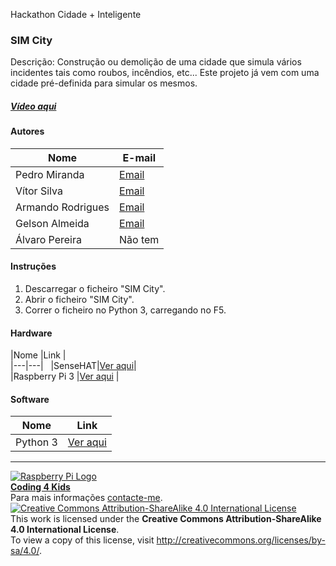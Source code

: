 Hackathon Cidade + Inteligente  

### SIM City

   Descrição: Construção ou demolição de uma cidade que simula vários incidentes tais como roubos, incêndios, etc... Este projeto já vem com uma cidade pré-definida para simular os mesmos.

##### [Vídeo aqui](Demo/simcity.mov?raw=true)  

#### Autores  

|Nome  |E-mail  |  
|---|---|   
|Pedro Miranda  |[Email](mailto:pepepmiranda@hotmail.com)  |  
|Vítor Silva  |[Email](mailto:vitortavaressilva8@sapo.pt)  |  
|Armando Rodrigues  |[Email](mailto:zearmando2000@gmail.com)  |  
|Gelson Almeida  |[Email](mailto:gelsonalmeida2000@hotmail.com)  |
|Álvaro Pereira |Não tem |

#### Instruções

1. Descarregar o ficheiro "SIM City".
2. Abrir o ficheiro "SIM City".
3. Correr o ficheiro no Python 3, carregando no F5.

#### Hardware  

|Nome  |Link  |  
|---|---|  
|SenseHAT|[Ver aqui](https://www.raspberrypi.org/products/sense-hat/)|    
|Raspberry Pi 3  |[Ver aqui](http://www.raspberrypi.org)  |  

#### Software  

|Nome  |Link  |  
|---|---|  
|Python 3  |[Ver aqui](https://www.python.org/download/releases/3.0/)  |  


***  
[![Raspberry Pi Logo](https://upload.wikimedia.org/wikipedia/en/thumb/c/cb/Raspberry_Pi_Logo.svg/50px-Raspberry_Pi_Logo.svg.png)](http://raspberrypi.org)   
[**Coding 4 Kids**](http://coding4kids.github.io/coding4kids/)  
Para mais informações [contacte-me](mailto:nunofilipesantos@gmail.com).  
[![Creative Commons Attribution-ShareAlike 4.0 International License](https://licensebuttons.net/l/by-sa/4.0/88x31.png)](http://creativecommons.org/licenses/by-sa/4.0/)  
This work is licensed under the **Creative Commons Attribution-ShareAlike 4.0 International License**.  
To view a copy of this license, visit http://creativecommons.org/licenses/by-sa/4.0/.  
